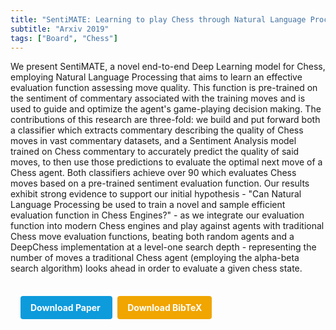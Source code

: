 ```yaml
---
title: "SentiMATE: Learning to play Chess through Natural Language Processing"
subtitle: "Arxiv 2019"
tags: ["Board", "Chess"]
---
```


We present SentiMATE, a novel end-to-end Deep Learning model for Chess, employing Natural Language Processing that aims to learn an effective evaluation function assessing move quality. This function is pre-trained on the sentiment of commentary associated with the training moves and is used to guide and optimize the agent's game-playing decision making. The contributions of this research are three-fold: we build and put forward both a classifier which extracts commentary describing the quality of Chess moves in vast commentary datasets, and a Sentiment Analysis model trained on Chess commentary to accurately predict the quality of said moves, to then use those predictions to evaluate the optimal next move of a Chess agent. Both classifiers achieve over 90 which evaluates Chess moves based on a pre-trained sentiment evaluation function. Our results exhibit strong evidence to support our initial hypothesis - "Can Natural Language Processing be used to train a novel and sample efficient evaluation function in Chess Engines?" - as we integrate our evaluation function into modern Chess engines and play against agents with traditional Chess move evaluation functions, beating both random agents and a DeepChess implementation at a level-one search depth - representing the number of moves a traditional Chess agent (employing the alpha-beta search algorithm) looks ahead in order to evaluate a given chess state.

<div style="margin-top: 1rem; padding: 1rem; display: inline-block;">

  <a href="https://api.semanticscholar.org/CorpusID:197935466" target="_blank" style="background-color: #0d9bdc; color: white; padding: 10px 16px; margin-right: 8px; text-decoration: none; border-radius: 4px; font-weight: bold;">
    Download Paper
  </a>

  <a href="bib/sentimate-learning-to-play-chess-through-natural-language-processing.bib" download style="background-color: #f0a500; color: white; padding: 10px 16px; text-decoration: none; border-radius: 4px; font-weight: bold;">
    Download BibTeX
  </a>

</div>
